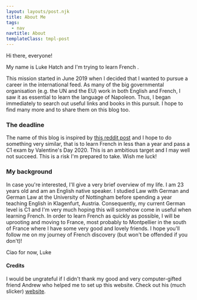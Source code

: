```yaml
---
layout: layouts/post.njk
title: About Me
tags:
  - nav
navtitle: About
templateClass: tmpl-post
---
```


Hi there, everyone! 

My name is Luke Hatch and I'm trying to learn French .                                   
                                                                          

This mission started in June 2019 when I decided that I wanted to pursue a career in the international feed. As many of the big governmental organisation (e.g. the UN and the EU) work in both English and French, I saw it as essential to learn the language of Napoleon. Thus, I began immediately to search out useful links and books in this pursuit. I hope to find many more and to share them on this blog too. 

### The deadline

The name of this blog is inspired by [this reddit post](https://www.reddit.com/r/French/comments/7j37er/0_to_c1_in_a_year_lessons_learned/) and I hope to do something very similar, that is to learn French in less than a year and pass a C1 exam by Valentine's Day 2020. This is an ambitious target and I may well not succeed. This is a risk I'm prepared to take. Wish me luck!

### My background

In case you're interested, I'll give a very brief overview of my life. I am 23 years old and am an English native speaker. I studied Law with German and German Law at the University of Nottingham before spending a year teaching English in Klagenfurt, Austria. Consequently, my current German level is C1 and I'm very much hoping this will somehow come in useful when learning French. 
In order to learn French as quickly as possible, I will be uprooting and moving to France, most probably to Montpellier in the south of France where I have some very good and lovely friends. I hope you'll follow me on my journey of French discovery (but won't be offended if you don't)!

Ciao for now,
Luke

#### Credits
I would be ungrateful if I didn't thank my good and very computer-gifted friend Andrew who helped me to set up this website. Check out his (much slicker) [website](https://andrewleedham.me). 
